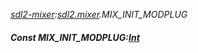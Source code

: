 _[sdl2-mixer](../../modules/sdl2-mixer/sdl2-mixer-module.md):[sdl2.mixer](../../modules/sdl2/sdl2-mixer.md).MIX\_INIT\_MODPLUG_
##### Const MIX\_INIT\_MODPLUG:[Int](../../modules/wonkey/wonkey-types-int.md)
